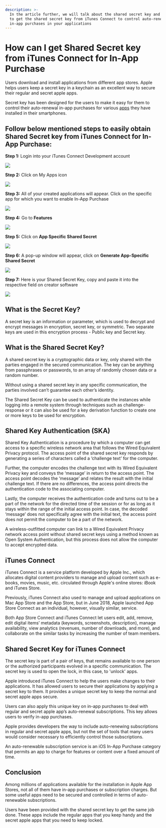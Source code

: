 ```yaml
---
description: >-
  In the article further, we will talk about the shared secret key and the steps
  to get the shared secret key from iTunes Connect to control auto-renewal of
  in-app purchases in your applications
---
```


# How can I get Shared Secret key from iTunes Connect for In-App Purchase

Users download and install applications from different app stores. Apple helps users keep a secret key in a keychain as an excellent way to secure their regular and secret apple apps.

Secret key has been designed for the users to make it easy for them to control their auto-renewal in-app purchases for various [apps](https://www.appypie.com/how-to-create-an-app) they have installed in their smartphones.

## Follow below mentioned steps to easily obtain Shared Secret key from iTunes Connect for In-App Purchase:

&#x20;**Step 1:** Login into your iTunes Connect Development account &#x20;

![](../../.gitbook/assets/itunes\_connect\_login.png)

&#x20;**Step 2:** Click on My Apps icon &#x20;

![](../../.gitbook/assets/itunes\_connect\_myapps.png)

&#x20;**Step 3:** All of your created applications will appear. Click on the specific app for which you want to enable In-App Purchase &#x20;

![](../../.gitbook/assets/itunes\_connect\_app.png)

&#x20;**Step 4:** Go to **Features**&#x20;

![](../../.gitbook/assets/itunes\_connect\_features.png)

&#x20;**Step 5:** Click on **App Specific Shared Secret**&#x20;

![](../../.gitbook/assets/itunes\_connect\_secret.png)

&#x20;**Step 6:** A pop-up window will appear, click on **Generate App-Specific Shared Secret**&#x20;

![](../../.gitbook/assets/itunes\_connect\_generate\_app\_secret.png)

&#x20;**Step 7:** Here is your Shared Secret Key, copy and paste it into the respective field on creator software &#x20;

![](../../.gitbook/assets/itunes\_connect\_secret\_key.png)

## **What is the Secret Key?**

A secret key is an information or parameter, which is used to decrypt and encrypt messages in encryption, secret key, or symmetric. Two separate keys are used in this encryption process - Public key and Secret key.

## **What is the Shared Secret Key?**

A shared secret key is a cryptographic data or key, only shared with the parties engaged in the secured communication. The key can be anything from passphrases or passwords, to an array of randomly chosen data or a random number.

Without using a shared secret key in any specific communication, the parties involved can’t guarantee each other’s identity.

The Shared Secret Key can be used to authenticate the instances while logging into a remote system through techniques such as challenge-response or it can also be used for a key derivation function to create one or more keys to be used for encryption.

## **Shared Key Authentication (SKA)**

Shared Key Authentication is a procedure by which a computer can get access to a specific wireless network area that follows the Wired Equivalent Privacy protocol. The access point of the shared secret key responds by generating a series of characters called a ‘challenge text’ for the computer.

Further, the computer encodes the challenge text with its Wired Equivalent Privacy key and conveys the ‘message’ in return to the access point. The access point decodes the ‘message’ and relates the result with the initial challenge text. If there are no differences, the access point directs the authentication code to the associating computer.

Lastly, the computer receives the authentication code and turns out to be a part of the network for the directed time of the session or for as long as it stays within the range of the initial access point. In case, the decoded ‘message’ does not specifically agree with the initial text, the access point does not permit the computer to be a part of the network.

A wireless-outfitted computer can link to a Wired Equivalent Privacy network access point without shared secret keys using a method known as Open System Authentication, but this process does not allow the computer to accept encrypted data.

## **iTunes Connect**

iTunes Connect is a service platform developed by Apple Inc., which allocates digital content providers to manage and upload content such as e-books, movies, music, etc. circulated through Apple's online stores: iBook and iTunes Store.

Previously, iTunes Connect also used to manage and upload applications on Mac App Store and the App Store, but in June 2018, Apple launched App Store Connect as an individual, however, visually similar, service.

Both App Store Connect and iTunes Connect let users edit, add, remove, edit digital items’ metadata (keywords, screenshots, description), manage availability, view analytics (revenues, number of downloads, and more), and collaborate on the similar tasks by increasing the number of team members.

## **Shared Secret Key for iTunes Connect**

The secret key is part of a pair of keys, that remains available to one person or the authorized participants evolved in a specific communication. The secret key is used to open the lock, in this case, to 'unlock' apps.

Apple introduced iTunes Connect to help the users make changes to their applications. It has allowed users to secure their applications by applying a secret key to them. It provides a unique secret key to keep the normal and secret apple apps secure.

Users can also apply this unique key on in-app purchases to deal with regular and secret apple app’s auto-renewal subscriptions. This key allows users to verify in-app purchases.

Apple provides developers the way to include auto-renewing subscriptions in regular and secret apple apps, but not the set of tools that many users would consider necessary to efficiently control those subscriptions.

An auto-renewable subscription service is an iOS In-App Purchase category that permits an app to charge for features or content over a fixed amount of time.

## **Conclusion**

Among millions of applications available for the installation in Apple App Stores, not all of them have in-app purchases or subscription charges. But some useful apps need to be secured and controlled in terms of auto-renewable subscriptions.

Users have been provided with the shared secret key to get the same job done. These apps include the regular apps that you keep handy and the secret apple apps that you need to keep locked.
